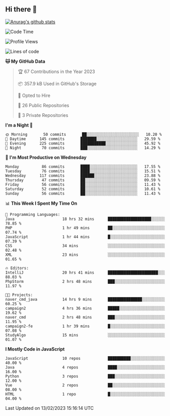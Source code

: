 ## Hi there 👋

[![Anurag's github stats](https://github-readme-stats.vercel.app/api?username=Songwonseok)](https://github.com/anuraghazra/github-readme-stats)



<!--START_SECTION:waka-->
![Code Time](http://img.shields.io/badge/Code%20Time-2%2C064%20hrs%2033%20mins-blue)

![Profile Views](http://img.shields.io/badge/Profile%20Views-3-blue)

![Lines of code](https://img.shields.io/badge/From%20Hello%20World%20I%27ve%20Written-3%20Million%20lines%20of%20code-blue)

**🐱 My GitHub Data** 

> 🏆 67 Contributions in the Year 2023
 > 
> 📦 357.9 kB Used in GitHub's Storage 
 > 
> 💼 Opted to Hire
 > 
> 📜 26 Public Repositories 
 > 
> 🔑 3 Private Repositories  
 > 
**I'm a Night 🦉** 

```text
🌞 Morning       50 commits       ██░░░░░░░░░░░░░░░░░░░░░░░   10.20 % 
🌆 Daytime      145 commits       ███████░░░░░░░░░░░░░░░░░░   29.59 % 
🌃 Evening      225 commits       ███████████░░░░░░░░░░░░░░   45.92 % 
🌙 Night         70 commits       ███░░░░░░░░░░░░░░░░░░░░░░   14.29 % 

```
📅 **I'm Most Productive on Wednesday** 

```text
Monday          86 commits       ████░░░░░░░░░░░░░░░░░░░░░   17.55 % 
Tuesday         76 commits       ████░░░░░░░░░░░░░░░░░░░░░   15.51 % 
Wednesday      117 commits       ██████░░░░░░░░░░░░░░░░░░░   23.88 % 
Thursday        47 commits       ██░░░░░░░░░░░░░░░░░░░░░░░   09.59 % 
Friday          56 commits       ██░░░░░░░░░░░░░░░░░░░░░░░   11.43 % 
Saturday        52 commits       ██░░░░░░░░░░░░░░░░░░░░░░░   10.61 % 
Sunday          56 commits       ██░░░░░░░░░░░░░░░░░░░░░░░   11.43 % 

```


📊 **This Week I Spent My Time On** 

```text
💬 Programming Languages: 
Java                     18 hrs 32 mins      ███████████████████░░░░░░   78.85 % 
PHP                      1 hr 49 mins        ██░░░░░░░░░░░░░░░░░░░░░░░   07.74 % 
JavaScript               1 hr 44 mins        █░░░░░░░░░░░░░░░░░░░░░░░░   07.39 % 
CSS                      34 mins             ░░░░░░░░░░░░░░░░░░░░░░░░░   02.48 % 
XML                      23 mins             ░░░░░░░░░░░░░░░░░░░░░░░░░   01.65 % 

🔥 Editors: 
IntelliJ                 20 hrs 41 mins      ██████████████████████░░░   88.03 % 
PhpStorm                 2 hrs 48 mins       ███░░░░░░░░░░░░░░░░░░░░░░   11.97 % 

🐱‍💻 Projects: 
naver_cmd_java           14 hrs 9 mins       ███████████████░░░░░░░░░░   60.25 % 
campaign2                4 hrs 36 mins       █████░░░░░░░░░░░░░░░░░░░░   19.62 % 
naver_cmd                2 hrs 48 mins       ███░░░░░░░░░░░░░░░░░░░░░░   11.95 % 
campaign2-fe             1 hr 39 mins        █░░░░░░░░░░░░░░░░░░░░░░░░   07.08 % 
StudyAlgo                15 mins             ░░░░░░░░░░░░░░░░░░░░░░░░░   01.07 % 

```

**I Mostly Code in JavaScript** 

```text
JavaScript               10 repos            ██████████░░░░░░░░░░░░░░░   40.00 % 
Java                     4 repos             ████░░░░░░░░░░░░░░░░░░░░░   16.00 % 
Python                   3 repos             ███░░░░░░░░░░░░░░░░░░░░░░   12.00 % 
Vue                      2 repos             ██░░░░░░░░░░░░░░░░░░░░░░░   08.00 % 
HTML                     1 repo              █░░░░░░░░░░░░░░░░░░░░░░░░   04.00 % 

```



 Last Updated on 13/02/2023 15:16:14 UTC
<!--END_SECTION:waka-->

